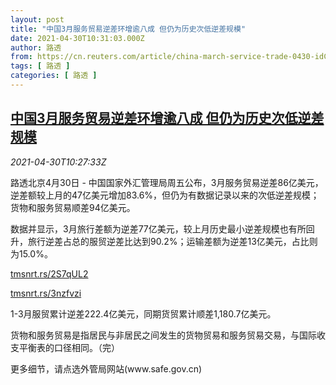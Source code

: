 ```yaml
---
layout: post
title: "中国3月服务贸易逆差环增逾八成 但仍为历史次低逆差规模"
date: 2021-04-30T10:31:03.000Z
author: 路透
from: https://cn.reuters.com/article/china-march-service-trade-0430-idCNKBS2CH14D
tags: [ 路透 ]
categories: [ 路透 ]
---
```

<!--1619778663000-->
[中国3月服务贸易逆差环增逾八成 但仍为历史次低逆差规模](https://cn.reuters.com/article/china-march-service-trade-0430-idCNKBS2CH14D)
------

<div>
<div><i>2021-04-30T10:27:33Z</i></div><p>路透北京4月30日 - 中国国家外汇管理局周五公布，3月服务贸易逆差86亿美元，逆差额较上月的47亿美元增加83.6%，但仍为有数据记录以来的次低逆差规模；货物和服务贸易顺差94亿美元。</p><p>数据并显示，3月旅行差额为逆差77亿美元，较上月历史最小逆差规模也有所回升，旅行逆差占总的服贸逆差比达到90.2%；运输差额为逆差13亿美元，占比则为15.0%。</p><p><a href="https://tmsnrt.rs/2S7qUL2">tmsnrt.rs/2S7qUL2</a></p><p><a href="https://tmsnrt.rs/3nzfvzi">tmsnrt.rs/3nzfvzi</a></p><p>1-3月服贸累计逆差222.4亿美元，同期货贸累计顺差1,180.7亿美元。</p><p>货物和服务贸易是指居民与非居民之间发生的货物贸易和服务贸易交易，与国际收支平衡表的口径相同。（完）</p><p>更多细节，请点选外管局网站(www.safe.gov.cn)</p>
</div>
